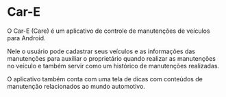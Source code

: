 # Car-E
O Car-E (Care) é um aplicativo de controle de manutenções de veículos para Android. 

Nele o usuário pode cadastrar seus veículos e as informações das manutenções para auxiliar o proprietário quando realizar as manutenções no veículo e também servir como um histórico de manutenções realizadas.

O aplicativo também conta com uma tela de dicas com conteúdos de manutenção relacionados ao mundo automotivo.
